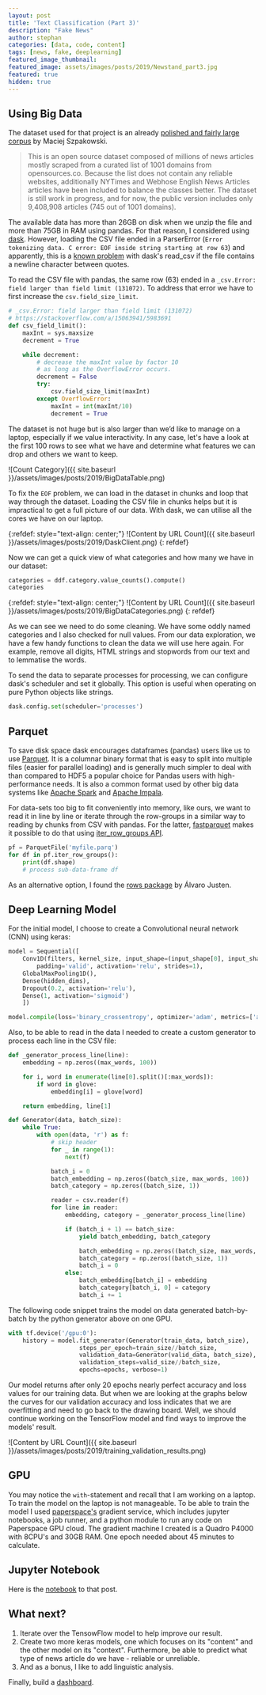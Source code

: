 ```yaml
---
layout: post
title: 'Text Classification (Part 3)'
description: "Fake News"
author: stephan
categories: [data, code, content]
tags: [news, fake, deeplearning]
featured_image_thumbnail:
featured_image: assets/images/posts/2019/Newstand_part3.jpg
featured: true
hidden: true
---
```


## Using Big Data

The dataset used for that project is an already [polished and fairly large corpus](https://github.com/several27/FakeNewsCorpus) by Maciej Szpakowski.

> This is an open source dataset composed of millions of news articles mostly scraped from a curated list of 1001 domains from opensources.co. Because the list does not contain any reliable websites, additionally NYTimes and Webhose English News Articles articles have been included to balance the classes better. The dataset is still work in progress, and for now, the public version includes only 9,408,908 articles (745 out of 1001 domains).



The available data has more than 26GB on disk when we unzip the file and more than 75GB in RAM using pandas. For that reason, I considered using [dask](https://dask.org/). However, loading the CSV file ended in a ParserError (`Error tokenizing data. C error: EOF inside string starting at row 63`) and apparently, this is a [known problem](https://stackoverflow.com/q/45752805/5983691) with dask's read_csv if the file contains a newline character between quotes.

To read the CSV file with pandas, the same row (63) ended in a `_csv.Error: field larger than field limit (131072)`. To address that error we have to first increase the `csv.field_size_limit`.

```python
# _csv.Error: field larger than field limit (131072)
# https://stackoverflow.com/a/15063941/5983691
def csv_field_limit():
    maxInt = sys.maxsize
    decrement = True

    while decrement:
        # decrease the maxInt value by factor 10
        # as long as the OverflowError occurs.
        decrement = False
        try:
            csv.field_size_limit(maxInt)
        except OverflowError:
            maxInt = int(maxInt/10)
            decrement = True
```

The dataset is not huge but is also larger than we’d like to manage on a laptop, especially if we value interactivity. In any case, let's have a look at the first 100 rows to see what we have and determine what features we can drop and others we want to keep.

![Count Category]({{ site.baseurl }}/assets/images/posts/2019/BigDataTable.png)

To fix the `EOF` problem, we can load in the dataset in chunks and loop that way through the dataset. Loading the CSV file in chunks helps but it is impractical to get a full picture of our data. With dask, we can utilise all the cores we have on our laptop.

{:refdef: style="text-align: center;"}
![Content by URL Count]({{ site.baseurl }}/assets/images/posts/2019/DaskClient.png)
{: refdef}

Now we can get a quick view of what categories and how many we have in our dataset:

```python
categories = ddf.category.value_counts().compute()
categories
```

{:refdef: style="text-align: center;"}
![Content by URL Count]({{ site.baseurl }}/assets/images/posts/2019/BigDataCategories.png)
{: refdef}


As we can see we need to do some cleaning. We have some oddly named categories and I also checked for null values. From our data exploration, we have a few handy functions to clean the data we will use here again. For example, remove all digits, HTML strings and stopwords from our text and to lemmatise the words.

To send the data to separate processes for processing, we can configure dask's scheduler and set it globally. This option is useful when operating on pure Python objects like strings.

```python
dask.config.set(scheduler='processes')
```

## Parquet

To save disk space dask encourages dataframes (pandas) users like us to use [Parquet](https://parquet.apache.org/). It is a columnar binary format that is easy to split into multiple files (easier for parallel loading) and is generally much simpler to deal with than compared to HDF5 a popular choice for Pandas users with high-performance needs. It is also a common format used by other big data systems like [Apache Spark](https://spark.apache.org/) and [Apache Impala](https://impala.apache.org/).

For data-sets too big to fit conveniently into memory, like ours, we want to read it in line by line or iterate through the row-groups in a similar way to reading by chunks from CSV with pandas. For the latter, [fastparquet](https://fastparquet.readthedocs.io/en) makes it possible to do that using [iter_row_groups API](https://fastparquet.readthedocs.io/en/latest/api.html#fastparquet.ParquetFile.iter_row_groups).

```python
pf = ParquetFile('myfile.parq')
for df in pf.iter_row_groups():
    print(df.shape)
    # process sub-data-frame df
```

As an alternative option, I found the [rows package](http://turicas.info/rows/) by  Álvaro Justen.

## Deep Learning Model

For the initial model, I choose to create a Convolutional neural network (CNN)  using keras:

```python
model = Sequential([
	Conv1D(filters, kernel_size, input_shape=(input_shape[0], input_shape[1]),
		padding='valid', activation='relu', strides=1),
	GlobalMaxPooling1D(),
	Dense(hidden_dims),
	Dropout(0.2, activation='relu'),
	Dense(1, activation='sigmoid')
	])

model.compile(loss='binary_crossentropy', optimizer='adam', metrics=['accuracy'])
```

Also, to be able to read in the data I needed to create a custom generator to process each line in the CSV file:

```python
def _generator_process_line(line):
    embedding = np.zeros((max_words, 100))

    for i, word in enumerate(line[0].split()[:max_words]):
        if word in glove:
            embedding[i] = glove[word]

    return embedding, line[1]

def Generator(data, batch_size):
    while True:
        with open(data, 'r') as f:
            # skip header
            for _ in range(1):
                next(f)

            batch_i = 0
            batch_embedding = np.zeros((batch_size, max_words, 100))
            batch_category = np.zeros((batch_size, 1))

            reader = csv.reader(f)
            for line in reader:
                embedding, category = _generator_process_line(line)

                if (batch_i + 1) == batch_size:
                    yield batch_embedding, batch_category

                    batch_embedding = np.zeros((batch_size, max_words, 100))
                    batch_category = np.zeros((batch_size, 1))
                    batch_i = 0
                else:
                    batch_embedding[batch_i] = embedding
                    batch_category[batch_i, 0] = category
                    batch_i += 1
```


The following code snippet trains the model on data generated batch-by-batch by the python generator above on one GPU.


```python
with tf.device('/gpu:0'):
	history = model.fit_generator(Generator(train_data, batch_size),
					steps_per_epoch=train_size//batch_size,
					validation_data=Generator(valid_data, batch_size),
					validation_steps=valid_size//batch_size,
					epochs=epochs, verbose=1)
```

Our model returns after only 20 epochs nearly perfect accuracy and loss values for our training data. But when we are looking at the graphs below the curves for our validation accuracy and loss indicates that we are overfitting and need to go back to the drawing board. Well, we should continue working on the TensorFlow model and find ways to improve the models' result.

![Content by URL Count]({{ site.baseurl }}/assets/images/posts/2019/training_validation_results.png)

## GPU

You may notice the `with`-statement and recall that I am working on a laptop. To train the model on the laptop is not manageable. To be able to train the model I used [paperspace's](https://www.paperspace.com/gradient) gradient service, which includes jupyter notebooks, a job runner, and a python module to run any code on Paperspace GPU cloud. The gradient machine I created is a Quadro P4000 with 8CPU's and 30GB RAM. One epoch needed about 45 minutes to calculate.


## Jupyter Notebook

Here is the [notebook](https://github.com/osterburg/news-content-capstone-project/blob/master/03_data_modeling.ipynb) to that post.

## What next?

1. Iterate over the TensowFlow model to help improve our result.
2. Create two more keras models, one which focuses on its "content" and the other model on its "context". Furthermore, be able to predict what type of news article do we have - reliable or unreliable. 
3. And as a bonus, I like to add linguistic analysis.

Finally, build a [dashboard](https://dash.plot.ly/).
